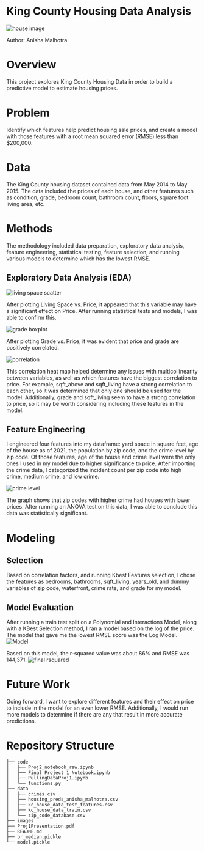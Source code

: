 # King County Housing Data Analysis
<img src="https://github.com/anisha732/Phase2Project/blob/main/images/stripped.jpg?raw=true" alt= "house image" >

Author: Anisha Malhotra

# Overview
This project explores King County Housing Data in order to build a predictive model to estimate housing prices. 

# Problem
Identify which features help predict housing sale prices, and create a model with those features with a root mean squared error (RMSE) 
less than $200,000.

# Data
The King County housing dataset contained data from May 2014 to May 2015. The data included the prices of each house, and other features such as 
condition, grade, bedroom count, bathroom count, floors, square foot living area, etc.

# Methods
The methodology included data preparation, exploratory data analysis, feature engineering, statistical testing, feature selection, 
and running various models to determine which has the lowest RMSE.

## Exploratory Data Analysis (EDA)
<img src="https://github.com/anisha732/Phase2Project/blob/main/images/LivingSpace.png?raw=true" alt= "living space scatter" >

After plotting Living Space vs. Price, it appeared that this variable may have a significant effect on Price. After 
running statistical tests and models, I was able to confirm this.

<img src="https://github.com/anisha732/Phase2Project/blob/main/images/Grade.png?raw=true" alt= "grade boxplot" >

After plotting Grade vs. Price, it was evident that price and grade are positively correlated.

<img src="https://github.com/anisha732/Phase2Project/blob/main/images/correlation.png?raw=true" alt= "correlation" >

This correlation heat map helped determine any issues with multicollinearity between variables, as well as which features have the biggest correlation
to price. For example, sqft_above and sqft_living have a strong correlation to each other, so it was determined that only one should be used for the model.
Additionally, grade and sqft_living seem to have a strong correlation to price, so it may be worth considering including these features in the model.

## Feature Engineering
I engineered four features into my dataframe: yard space in square feet, age of the house as of 2021, the population by zip code, and the crime level by
zip code. Of those features, age of the house and crime level were the only ones I used in my model due to higher significance to price. 
After importing the crime data, I categorized the incident count per zip code into high crime, medium crime, and low crime.

<img src="https://github.com/anisha732/Phase2Project/blob/main/images/crime.png?raw=true" alt= "crime level" >


The graph shows that zip codes with higher crime had houses with lower prices. After running an ANOVA test on this data, I was able to 
conclude this data was statistically significant.

# Modeling
## Selection
Based on correlation factors, and running Kbest Features selection, I chose the features as bedrooms, bathrooms, sqft_living, years_old, and dummy
variables of zip code, waterfront, crime rate, and grade for my model.

## Model Evaluation
After running a train test split on a Polynomial and Interactions Model, along with a KBest Selection method, I ran 
a model based on the log of the price. The model that gave me the lowest RMSE score was the Log Model.
<img src="https://github.com/anisha732/Phase2Project/blob/main/images/log_model.png?raw=true" alt= "Model" >

Based on this model, the r-squared value was about 86% and RMSE was 144,371.
<img src="https://github.com/anisha732/Phase2Project/blob/main/images/log_final_score.png?raw=true" alt= "final rsquared" >

# Future Work
Going forward, I want to explore different features and their effect on price to include in the model for an even lower RMSE. 
Additionally, I would run more models to determine if there are any that result in more accurate predictions.

# Repository Structure
```
├── code
│   ├── Proj2_notebook_raw.ipynb
│   ├── Final Project 1 Notebook.ipynb
│   ├── PullingDataProj1.ipynb
│   └── functions.py
├── data
│   ├── crimes.csv
│   ├── housing_preds_anisha_malhotra.csv
│   ├── kc_house_data_test_features.csv
│   ├── kc_house_data_train.csv
│   └── zip_code_database.csv
├── images
├── Proj1Presentation.pdf
├── README.md
├── br_median.pickle
└── model.pickle
```

